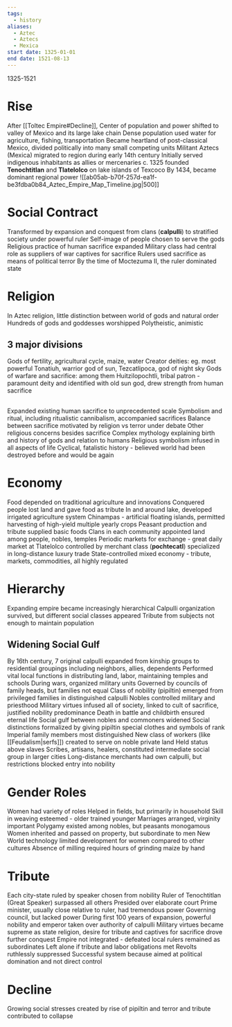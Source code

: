 ```yaml
---
tags:
  - history
aliases:
  - Aztec
  - Aztecs
  - Mexica
start date: 1325-01-01
end date: 1521-08-13
---
```

1325-1521
# Rise
After [[Toltec Empire#Decline]],
Center of population and power shifted to valley of Mexico and its large lake chain
Dense population used water for agriculture, fishing, transportation
Became heartland of post-classical Mexico, divided politically into many small competing units
Militant Aztecs (Mexica) migrated to region during early 14th century
Initially served indigenous inhabitants as allies or mercenaries
c. 1325 founded **Tenochtitlan** and **Tlatelolco** on lake islands of Texcoco
By 1434, became dominant regional power
![[ab05ab-b70f-257d-ea1f-be3fdba0b84_Aztec_Empire_Map_Timeline.jpg|500]]
# Social Contract
Transformed by expansion and conquest from clans (**calpulli**) to stratified society under powerful ruler
Self-image of people chosen to serve the gods
Religious practice of human sacrifice expanded
Military class had central role as suppliers of war captives for sacrifice
Rulers used sacrifice as means of political terror
By the time of Moctezuma II, the ruler dominated state
# Religion
In Aztec religion, little distinction between world of gods and natural order
Hundreds of gods and goddesses worshipped
Polytheistic, animistic
## 3 major divisions
Gods of fertility, agricultural cycle, maize, water
Creator deities: eg. most powerful Tonatiuh, warrior god of sun, Tezcatlipoca, god of night sky
Gods of warfare and sacrifice: among them Huitzilopochtli, tribal patron - paramount deity and identified with old sun god, drew strength from human sacrifice
##
Expanded existing human sacrifice to unprecedented scale
Symbolism and ritual, including ritualistic cannibalism, accompanied sacrifices
Balance between sacrifice motivated by religion vs terror under debate
Other religious concerns besides sacrifice
Complex mythology explaining birth and history of gods and relation to humans
Religious symbolism infused in all aspects of life
Cyclical, fatalistic history - believed world had been destroyed before and would be again
# Economy
Food depended on traditional agriculture and innovations
Conquered people lost land and gave food as tribute
In and around lake, developed irrigated agriculture system
Chinampas - artificial floating islands, permitted harvesting of high-yield multiple yearly crops
Peasant production and tribute supplied basic foods
Clans in each community appointed land among people, nobles, temples
Periodic markets for exchange - great daily market at Tlatelolco controlled by merchant class (**pochtecatl**) specialized in long-distance luxury trade
State-controlled mixed economy - tribute, markets, commodities, all highly regulated
# Hierarchy
Expanding empire became increasingly hierarchical
Calpulli organization survived, but different social classes appeared
Tribute from subjects not enough to maintain population
## Widening Social Gulf
By 16th century, 7 original calpulli expanded from kinship groups to residential groupings including neighbors, allies, dependents
Performed vital local functions in distributing land, labor, maintaining temples and schools
During wars, organized military units
Governed by councils of family heads, but families not equal
Class of nobility (pipiltin) emerged from privileged families in distinguished calpulli
Nobles controlled military and priesthood
Military virtues infused all of society, linked to cult of sacrifice, justified nobility predominance
Death in battle and childbirth ensured eternal life
Social gulf between nobles and commoners widened
Social distinctions formalized by giving pipiltin special clothes and symbols of rank
Imperial family members most distinguished
New class of workers (like [[Feudalism|serfs]]) created to serve on noble private land
Held status above slaves
Scribes, artisans, healers, constituted intermediate social group in larger cities
Long-distance merchants had own calpulli, but restrictions blocked entry into nobility
# Gender Roles
Women had variety of roles
Helped in fields, but primarily in household
Skill in weaving esteemed - older trained younger
Marriages arranged, virginity important
Polygamy existed among nobles, but peasants monogamous
Women inherited and passed on property, but subordinate to men
New World technology limited development for women compared to other cultures
Absence of milling required hours of grinding maize by hand
# Tribute
Each city-state ruled by speaker chosen from nobility
Ruler of Tenochtitlan (Great Speaker) surpassed all others
Presided over elaborate court
Prime minister, usually close relative to ruler, had tremendous power
Governing council, but lacked power
During first 100 years of expansion, powerful nobility and emperor taken over authority of calpulli
Military virtues became supreme as state religion, desire for tribute and captives for sacrifice drove further conquest
Empire not integrated - defeated local rulers remained as subordinates
Left alone if tribute and labor obligations met
Revolts ruthlessly suppressed
Successful system because aimed at political domination and not direct control
# Decline
Growing social stresses created by rise of pipiltin and terror and tribute contributed to collapse